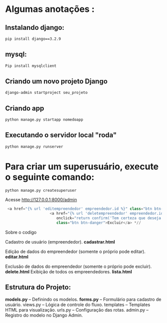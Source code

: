 # Algumas anotações :

## Instalando django:
````cmd
pip install django==3.2.9
````
## mysql:
````cmd
Pip install mysqlclient
````

## Criando um novo projeto Django

````cmd
django-admin startproject seu_projeto
````
## Criando app
````cmd
python manage.py startapp nomedoapp
````

## Executando o servidor local "roda"

````cmd
python manage.py runserver

````

# Para criar um superusuário, execute o seguinte comando:

````cmd
python manage.py createsuperuser

````
Acesse http://127.0.0.1:8000/admin



````` py
 <a href="{% url 'editempreendedor' empreendedor.id %}" class="btn btn-secondary">Editar</a>
                    <a href="{% url 'deletempreendedor' empreendedor.id %}" 
                       onclick="return confirm('Tem certeza que deseja excluir este empreendedor?');"
                       class="btn btn-danger">Excluir</a> *//

`````


Sobre o codigo 

Cadastro de usuário (empreendedor). 
**cadastrar.html**

Edição de dados do empreendedor (somente o próprio pode editar).
**editar.html**

Exclusão de dados do empreendedor (somente o próprio pode excluir).
**delete.html**
Exibição de todos os empreendedores.
**lista.html**

## Estrutura do Projeto:
**models.py** – Definindo os modelos.
**forms.py** – Formulário para cadastro de usuário.
views.py – Lógica de controle do fluxo.
templates – Templates HTML para visualização.
urls.py – Configuração das rotas.
admin.py – Registro do modelo no Django Admin.